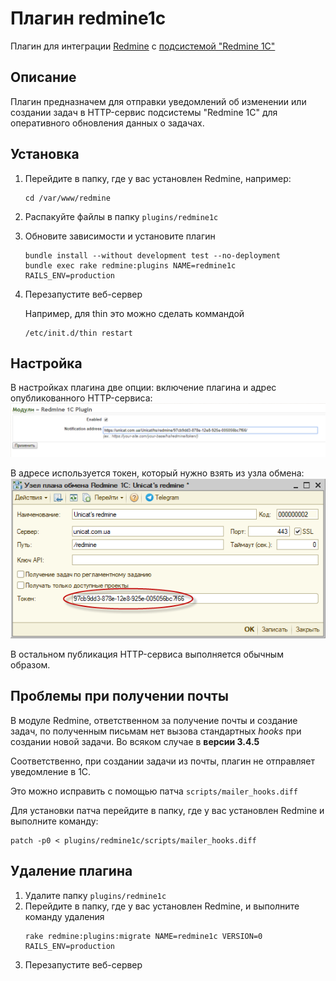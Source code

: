 # Плагин redmine1c
Плагин для интеграции [Redmine](https://www.redmine.org/) с [подсистемой "Redmine 1C"](https://zfilin.org.ua/link/redmine_1c)

## Описание
Плагин предназначем для отправки уведомлений об изменении или создании задач в HTTP-сервис подсистемы "Redmine 1С" для оперативного обновления данных о задачах.

## Установка
1. Перейдите в папку, где у вас установлен Redmine, например:
   ```
   cd /var/www/redmine
   ```
2. Распакуйте файлы в папку `plugins/redmine1c`
3. Обновите зависимости и установите плагин
   ```
   bundle install --without development test --no-deployment
   bundle exec rake redmine:plugins NAME=redmine1c RAILS_ENV=production
   ```
4. Перезапустите веб-сервер

   Например, для thin это можно сделать коммандой
   ```
   /etc/init.d/thin restart 
   ```
## Настройка
В настройках плагина две опции: включение плагина и адрес опубликованного HTTP-сервиса:
![Настройки плагина](https://raw.githubusercontent.com/zfilin/redmine1c/master/doc/fig1.png)

В адресе используется токен, который нужно взять из узла обмена:
![Где находится токен](https://raw.githubusercontent.com/zfilin/redmine1c/master/doc/fig2.png)

В остальном публикация HTTP-сервиса выполняется обычным образом.

## Проблемы при получении почты
В модуле Redmine, ответственном за получение почты и создание задач, по полученным письмам нет вызова стандартных *hooks* при создании новой задачи. Во всяком случае в **версии 3.4.5**

Соответственно, при создании задачи из почты, плагин не отправляет уведомление в 1С.

Это можно исправить с помощью патча `scripts/mailer_hooks.diff`

Для установки патча перейдите в папку, где у вас установлен Redmine и выполните команду:
```
patch -p0 < plugins/redmine1c/scripts/mailer_hooks.diff
```

## Удаление плагина
1. Удалите папку `plugins/redmine1c`
2. Перейдите в папку, где у вас установлен Redmine, и выполните команду удаления
   ```
   rake redmine:plugins:migrate NAME=redmine1c VERSION=0 RAILS_ENV=production
   ```
3. Перезапустите веб-сервер
